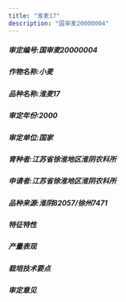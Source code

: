 ```yaml
---
title: "淮麦17"
description: "国审麦20000004"
---
```

##### 审定编号:国审麦20000004

##### 作物名称:小麦

##### 品种名称:淮麦17

##### 审定年份:2000

##### 审定单位:国家

##### 育种者:江苏省徐淮地区淮阴农科所

##### 申请者:江苏省徐淮地区淮阴农科所

##### 品种来源:淮阴82057/徐州7471

##### 特征特性


##### 产量表现


##### 栽培技术要点


##### 审定意见

